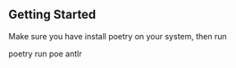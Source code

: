 
## Getting Started

Make sure you have install poetry on your system, then run 

poetry run poe antlr